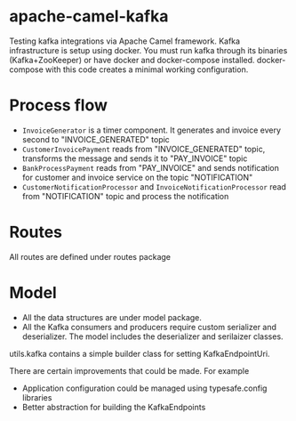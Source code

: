 # apache-camel-kafka

Testing kafka integrations via Apache Camel framework. Kafka infrastructure is setup using docker. You must run kafka through its binaries (Kafka+ZooKeeper) or have docker and docker-compose installed. docker-compose with this code creates a minimal working configuration.


# Process flow

- `InvoiceGenerator` is a timer component. It generates and invoice every second to "INVOICE_GENERATED" topic
- `CustomerInvoicePayment` reads from "INVOICE_GENERATED" topic, transforms the message and sends it to "PAY_INVOICE" topic
- `BankProcessPayment` reads from "PAY_INVOICE" and sends notification for customer and invoice service on the topic "NOTIFICATION"
- `CustomerNotificationProcessor` and `InvoiceNotificationProcessor` read from "NOTIFICATION" topic and process the notification


# Routes 
All routes are defined under routes package

# Model

- All the data structures are under model package.
- All the Kafka consumers and producers require custom serializer and deserializer. The model includes the deserializer and serilaizer classes.

utils.kafka contains a simple builder class for setting KafkaEndpointUri.


There are certain improvements that could be made. For example 
- Application configuration could be managed using typesafe.config libraries
- Better abstraction for building the KafkaEndpoints